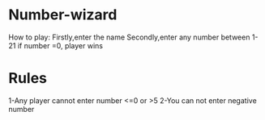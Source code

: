 # Number-wizard
How to play:
Firstly,enter the name
Secondly,enter any number between 1-21
if number =0, player wins  
# Rules
1-Any player cannot enter number <=0 or >5
2-You can not enter negative number 
